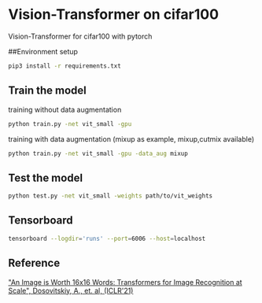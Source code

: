 # Vision-Transformer on cifar100

Vision-Transformer for cifar100 with pytorch

##Environment setup 
```bash
pip3 install -r requirements.txt
```
## Train the model
training without data augmentation
```bash
python train.py -net vit_small -gpu
```
training with data augmentation (mixup as example, mixup,cutmix available)
```bash
python train.py -net vit_small -gpu -data_aug mixup
```

## Test the model
```bash
python test.py -net vit_small -weights path/to/vit_weights
```

## Tensorboard
```bash
tensorboard --logdir='runs' --port=6006 --host=localhost
```

## Reference
["An Image is Worth 16x16 Words: Transformers for Image Recognition at Scale", Dosovitskiy, A., et. al, (ICLR'21)](https://openreview.net/forum?id=YicbFdNTTy)
